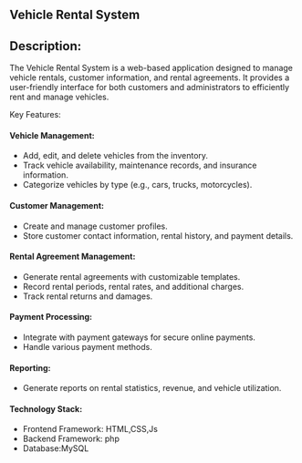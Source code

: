 ## Vehicle Rental System
## Description:

The Vehicle Rental System is a web-based application designed to manage vehicle rentals, customer information, and rental agreements. It provides a user-friendly interface for both customers and administrators to efficiently rent and manage vehicles.

Key Features:

#### Vehicle Management:
- Add, edit, and delete vehicles from the inventory.
- Track vehicle availability, maintenance records, and insurance information.
- Categorize vehicles by type (e.g., cars, trucks, motorcycles).

#### Customer Management:
- Create and manage customer profiles.
- Store customer contact information, rental history, and payment details.

#### Rental Agreement Management:
- Generate rental agreements with customizable templates.
- Record rental periods, rental rates, and additional charges.
- Track rental returns and damages.

#### Payment Processing:
- Integrate with payment gateways for secure online payments.
- Handle various payment methods.

#### Reporting:
- Generate reports on rental statistics, revenue, and vehicle utilization.

#### Technology Stack:

- Frontend Framework:  HTML,CSS,Js
- Backend Framework: php 
- Database:MySQL
